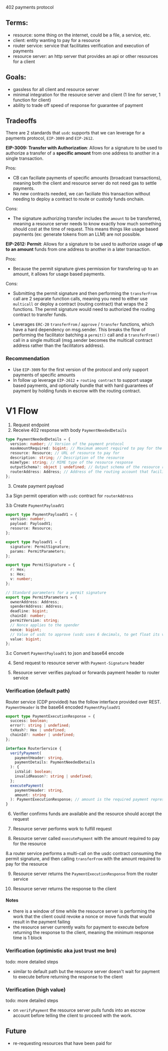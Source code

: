 402 payments protocol

## Terms:

- resource: some thing on the internet, could be a file, a service, etc.
- client: entity wanting to pay for a resource
- router service: service that facilitates verification and execution of payments
- resource server: an http server that provides an api or other resources for a client

## Goals:

- gassless for all client and resource server
- minimal integration for the resource server and client (1 line for server, 1 function for client)
- ability to trade off speed of response for guarantee of payment

## Tradeoffs

There are 2 standards that `usdc` supports that we can leverage for a payments protocol, `EIP-3009` and `EIP-2612`.

**EIP-3009: Transfer with Authorization**: Allows for a signature to be used to authorize a transfer of a **specific amount** from one address to another in a single transaction.

Pros:

- CB can faciliate payments of specific amounts (broadcast transactions), meaning both the client and resource server do not need gas to settle payments.
- No new contracts needed, we can faciliate this transaction without needing to deploy a contract to route or custody funds onchain.

Cons:

- The signature authorizing transfer includes the `amount` to be transferred, meaning a resource server needs to know exactly how much something should cost at the time of request. This means things like usage based payments (ex: generate tokens from an LLM) are not possible.

**EIP-2612: Permit**: Allows for a signature to be used to authorize usage of **up to an amount** funds from one address to another in a later transaction.

Pros:

- Because the permit signature gives permission for transfering up to an amount, it allows for usage based payments.

Cons:

- Submitting the permit signature and then performing the `transferFrom` call are 2 separate function calls, meaning you need to either use `multicall` or deploy a contract (routing contract) that wraps the 2 functions. The permit signature would need to authorized the routing contract to transfer funds.

- Leverages `ERC-20` `transferFrom` / `approve` / `transfer` functions, which have a hard dependency on msg.sender. This breaks the flow of performing the facilitator batching a `permit()` call and a `transferFrom()` call in a single multicall (msg.sender becomes the multicall contract address rather than the facilitators address).

### Recommendation

- Use `EIP-3009` for the first version of the protocol and only support payments of specific amounts
- In follow up leverage `EIP-2612` + `routing contract` to support usage based payments, and optionally bundle that with hard guarantees of payment by holding funds in escrow with the routing contract.

# V1 Flow

1. Request endpoint
2. Receive 402 response with body `PaymentNeededDetails`

```typescript
type PaymentNeededDetails = {
  version: number; // Version of the payment protocol
  maxAmountRequired: bigint; // Maximum amount required to pay for the resource
  resource: Resource; // URL of resource to pay for
  description: string; // Description of the resource
  mimeType: string; // MIME type of the resource response
  outputSchema?: object | undefined; // Output schema of the resource response
  routerAddress: Address; // Address of the routing account that facilitates payment
};
```

3. Create payment payload

3.a Sign permit operation with `usdc` contract for `routerAddress`

3.b Create `PaymentPayloadV1`

```typescript
export type PaymentPayloadV1 = {
  version: number;
  payload: PayloadV1;
  resource: Resource;
};

export type PayloadV1 = {
  signature: PermitSignature;
  params: PermitParameters;
};

export type PermitSignature = {
  r: Hex;
  s: Hex;
  v: number;
};

// Standard parameters for a permit signature
export type PermitParameters = {
  ownerAddress: Address;
  spenderAddress: Address;
  deadline: bigint;
  chainId: number;
  permitVersion: string;
  // Nonce applies to the spender
  nonce: bigint;
  // Value of usdc to approve (usdc uses 6 decimals, to get float its value / 10^6)
  value: bigint;
};
```

3.c Convert `PaymentPayloadV1` to json and base64 encode

4. Send request to resource server with `Payment-Signature` header

5. Resource server verifies payload or forwards payment header to router service

### Verification (default path)

Router service (CDP provided) has the follow interface provided over REST. `PaymentHeader` is the base64 encoded `PaymentPayloadV1`

```typescript
export type PaymentExecutionResponse = {
  success: boolean;
  error?: string | undefined;
  txHash?: Hex | undefined;
  chainId?: number | undefined;
};

interface RouterService {
  verifyPayment(
    paymentHeader: string,
    paymentDetails: PaymentNeededDetails
  ): {
    isValid: boolean;
    invalidReason?: string | undefined;
  };
  executePayment(
    paymentHeader: string,
    amount: string
  ): PaymentExecutionResponse; // amount is the required payment represented as a string
}
```

6. Verifier confirms funds are available and the resource should accept the request

7. Resource server performs work to fulfill request

8. Resource server called `executePayment` with the amount required to pay for the resource

8.a router service performs a multi-call on the usdc contract consuming the permit signature, and then calling `transferFrom` with the amount required to pay for the resource

9. Resource server returns the `PaymentExecutionResponse` from the router service

10. Resource server returns the response to the client

#### Notes

- there is a window of time while the resource server is performing the work that the client could revoke a nonce or move funds that would result in the payment failing
- the resource server currently waits for payment to execute before returning the response to the client, meaning the minimum response time is 1 block

### Verification (optimistic aka just trust me bro)

todo: more detailed steps

- similar to default path but the resource server doesn't wait for payment to execute before returning the response to the client

### Verification (high value)

todo: more detailed steps

- on `verifyPayment` the resource server pulls funds into an escrow account before telling the client to proceed with the work.

## Future

- re-requesting resources that have been paid for
